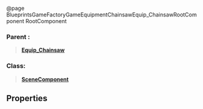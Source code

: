 @page BlueprintsGameFactoryGameEquipmentChainsawEquip_ChainsawRootComponent RootComponent
### Parent :
<b><a href="_blueprints_game_factory_game_equipment_chainsaw_equip__chainsaw.html"><blockquote>Equip_Chainsaw</blockquote></a></b>
### Class:
<b><a href="_class_script_scene_component.html"><blockquote>SceneComponent</blockquote></a></b>
## Properties
